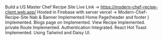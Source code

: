  Build a US Master Chef Recipe Site
Live Link -> https://modern-chef-recipe-client.web.app/
Hosted in Firebase with server vercel -> Modern-Chef-Recipe-Site
Nab & Banner Implemented
Home Page(header and footer ) Implemented.
Blogs page on Implemented.
View Recipe Implemented.
private Route Implemented.
Authentication  Integrated.
React Hot Toast Implemented.
Using Tailwind and Daisy UI.